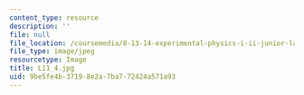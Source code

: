```yaml
---
content_type: resource
description: ''
file: null
file_location: /coursemedia/8-13-14-experimental-physics-i-ii-junior-lab-fall-2016-spring-2017/9be5fe4b37198e2a7ba772424a571a93_L11_4.jpg
file_type: image/jpeg
resourcetype: Image
title: L11_4.jpg
uid: 9be5fe4b-3719-8e2a-7ba7-72424a571a93
---
```

